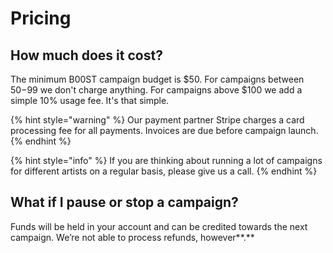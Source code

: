 # Pricing

## How much does it cost?

The minimum B00ST campaign budget is $50. For campaigns between $50-$99 we don't charge anything. For campaigns above $100 we add a simple 10% usage fee. It's that simple. 

{% hint style="warning" %}
Our payment partner Stripe charges a card processing fee for all payments. Invoices are due before campaign launch. 
{% endhint %}

{% hint style="info" %}
If you are thinking about running a lot of campaigns for different artists on a regular basis, please give us a call.
{% endhint %}

## **What if I pause or stop a campaign?**

Funds will be held in your account and can be credited towards the next campaign. We’re not able to process refunds, however**.**

